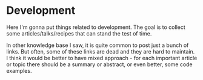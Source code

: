 # Development

Here I'm gonna put things related to development. The goal is to 
collect some articles/talks/recipes that can stand the test of time.

In other knowledge base I saw, it is quite common to post just a bunch
of links. But often, some of these links are dead and they are hard to 
maintain. I think it would be better to have mixed approach - 
for each important article or topic there should be a summary or 
abstract, or even better, some code examples.
